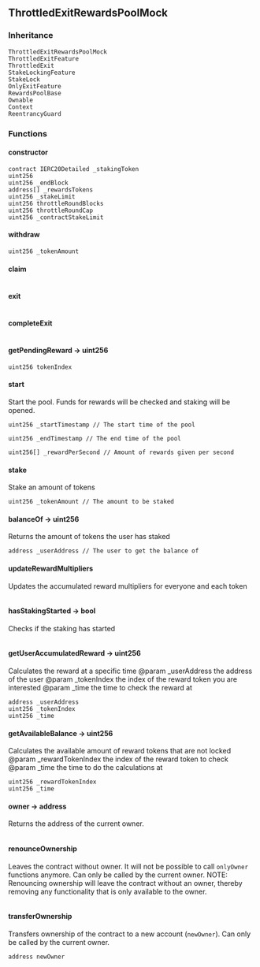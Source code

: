 ## ThrottledExitRewardsPoolMock





### Inheritance

```
ThrottledExitRewardsPoolMock
ThrottledExitFeature
ThrottledExit
StakeLockingFeature
StakeLock
OnlyExitFeature
RewardsPoolBase
Ownable
Context
ReentrancyGuard
```


### Functions

#### constructor





```Solidity
contract IERC20Detailed _stakingToken 
uint256  
uint256 _endBlock 
address[] _rewardsTokens 
uint256 _stakeLimit 
uint256 throttleRoundBlocks 
uint256 throttleRoundCap 
uint256 _contractStakeLimit 
```
#### withdraw





```Solidity
uint256 _tokenAmount 
```
#### claim





```Solidity
```
#### exit





```Solidity
```
#### completeExit





```Solidity
```
#### getPendingReward → uint256





```Solidity
uint256 tokenIndex 
```
#### start



Start the pool. Funds for rewards will be checked and staking will be opened.


```Solidity
uint256 _startTimestamp // The start time of the pool

uint256 _endTimestamp // The end time of the pool

uint256[] _rewardPerSecond // Amount of rewards given per second
```
#### stake



Stake an amount of tokens


```Solidity
uint256 _tokenAmount // The amount to be staked
```
#### balanceOf → uint256



Returns the amount of tokens the user has staked


```Solidity
address _userAddress // The user to get the balance of
```
#### updateRewardMultipliers



Updates the accumulated reward multipliers for everyone and each token

```Solidity
```
#### hasStakingStarted → bool



Checks if the staking has started

```Solidity
```
#### getUserAccumulatedReward → uint256



Calculates the reward at a specific time
		@param _userAddress the address of the user
		@param _tokenIndex the index of the reward token you are interested
        @param _time the time to check the reward at

```Solidity
address _userAddress 
uint256 _tokenIndex 
uint256 _time 
```
#### getAvailableBalance → uint256



Calculates the available amount of reward tokens that are not locked
		@param _rewardTokenIndex the index of the reward token to check
		@param _time the time to do the calculations at

```Solidity
uint256 _rewardTokenIndex 
uint256 _time 
```
#### owner → address



Returns the address of the current owner.

```Solidity
```
#### renounceOwnership



Leaves the contract without owner. It will not be possible to call
`onlyOwner` functions anymore. Can only be called by the current owner.
NOTE: Renouncing ownership will leave the contract without an owner,
thereby removing any functionality that is only available to the owner.

```Solidity
```
#### transferOwnership



Transfers ownership of the contract to a new account (`newOwner`).
Can only be called by the current owner.

```Solidity
address newOwner 
```


